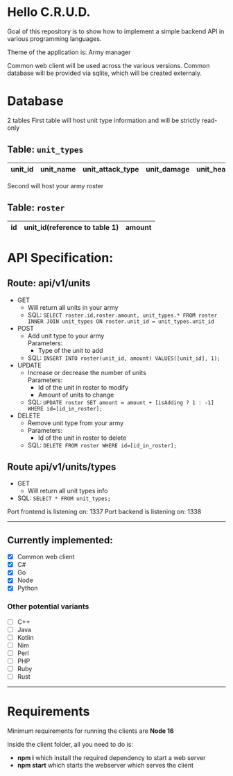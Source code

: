 # Hello C.R.U.D.

Goal of this repository is to show how to implement a simple backend API in various programming languages.

Theme of the application is:
Army manager

Common web client will be used across the various versions.
Common database will be provided via sqlite, which will be created externaly.

# Database
2 tables 
First table will host unit type information and will be strictly read-only

## Table: ``unit_types``
| unit_id | unit_name | unit_attack_type | unit_damage | unit_health | unit_cost |
| ------- | --------- | ---------------- | ----------- | ----------- | --------- |

Second will host your army roster
## Table: ``roster``
| id | unit_id(reference to table 1) | amount |
| -- | ----------------------------- | ------ |


# API Specification:
## Route: api/v1/units

- GET  
  - Will return all units in your army  
  - SQL: ```SELECT roster.id,roster.amount, unit_types.* FROM roster INNER JOIN unit_types ON roster.unit_id = unit_types.unit_id```
- POST
  - Add unit type to your army  
  Parameters:
    - Type of the unit to add
  - SQL: ```INSERT INTO roster(unit_id, amount) VALUES([unit_id], 1);```
- UPDATE
  - Increase or decrease the number of units  
  Parameters:
    - Id of the unit in roster to modify
    - Amount of units to change
  - SQL: ```UPDATE roster SET amount = amount + [isAdding ? 1 : -1] WHERE id=[id_in_roster];```
- DELETE
  - Remove unit type from your army
  - Parameters:
    - Id of the unit in roster to delete
  - SQL: ```DELETE FROM roster WHERE id=[id_in_roster];```  

 ## Route api/v1/units/types
 - GET
   - Will return all unit types info
  - SQL: ```SELECT * FROM unit_types;```  


Port frontend is listening on: 1337
Port backend is listening on: 1338

------
## Currently implemented:

- [x] Common web client  
- [x] C#
- [x] Go
- [x] Node
- [x] Python

### Other potential variants
- [ ] C++
- [ ] Java
- [ ] Kotlin
- [ ] Nim
- [ ] Perl
- [ ] PHP
- [ ] Ruby
- [ ] Rust

------

# Requirements
Minimum requirements for running the clients are **Node 16**

Inside the client folder, all you need to do is:
- **npm i** which install the required dependency to start a web server
- **npm start** which starts the webserver which serves the client